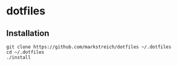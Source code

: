 dotfiles
===================

## Installation
```
git clone https://github.com/markstreich/dotfiles ~/.dotfiles
cd ~/.dotfiles
./install
```
